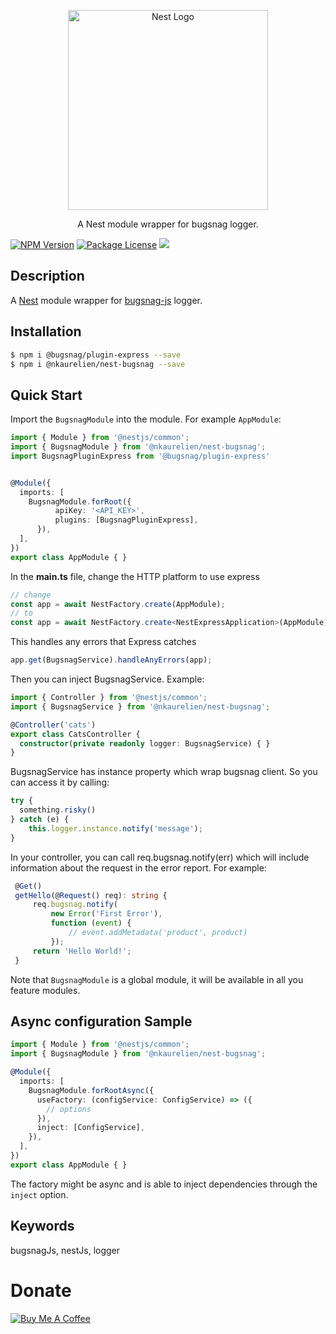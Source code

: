 <p align="center">
  <a href="http://nestjs.com/" target="blank"><img src="https://nestjs.com/img/logo_text.svg" width="320" alt="Nest Logo" /></a>
</p>

 <p align="center">A Nest module wrapper for bugsnag logger.</p>
 
<p align="center">

<a href="https://www.npmjs.com/package/@nkaurelien/nest-bugsnag"><img src="https://img.shields.io/npm/v/@nkaurelien/nest-bugsnag.svg" alt="NPM Version" /></a>
<a href="https://github.com/nkaurelien/nest-bugsnag"><img src="https://img.shields.io/npm/l/@nkaurelien/nest-bugsnag.svg" alt="Package License" /></a>
<a href="https://twitter.com/AstridNkumbe"><img src="https://img.shields.io/twitter/follow/AstridNkumbe.svg?style=social&label=Follow"></a>

</p>

## Description

A [Nest](https://github.com/nestjs/nest) module wrapper for [bugsnag-js](https://github.com/bugsnag/bugsnag-js) logger.

## Installation

```bash
$ npm i @bugsnag/plugin-express --save
$ npm i @nkaurelien/nest-bugsnag --save
```

## Quick Start

Import the `BugsnagModule` into the module. For example `AppModule`:

```typescript
import { Module } from '@nestjs/common';
import { BugsnagModule } from '@nkaurelien/nest-bugsnag';
import BugsnagPluginExpress from '@bugsnag/plugin-express'


@Module({
  imports: [
    BugsnagModule.forRoot({
          apiKey: '<API_KEY>',
          plugins: [BugsnagPluginExpress],
      }),
  ],
})
export class AppModule { }
```

In the **main.ts** file, change the HTTP platform to use express

```typescript
// change
const app = await NestFactory.create(AppModule);
// to
const app = await NestFactory.create<NestExpressApplication>(AppModule);
```

This handles any errors that Express catches  

```typescript
app.get(BugsnagService).handleAnyErrors(app);
```

Then you can inject BugsnagService. Example:

```typescript
import { Controller } from '@nestjs/common';
import { BugsnagService } from '@nkaurelien/nest-bugsnag';

@Controller('cats')
export class CatsController {
  constructor(private readonly logger: BugsnagService) { }
}
```

BugsnagService has instance property which wrap bugsnag client. So you can access it by calling:

```typescript
try {
  something.risky()
} catch (e) {
    this.logger.instance.notify('message');
}
```
 In your controller, you can call req.bugsnag.notify(err)  which will include information about the request in the error report. For example:
 
```typescript
 @Get()
 getHello(@Request() req): string {
     req.bugsnag.notify(
         new Error('First Error'),
         function (event) {
             // event.addMetadata('product', product)
         });
     return 'Hello World!';
 }
```
Note that `BugsnagModule` is a global module, it will be available in all you feature modules.


## Async configuration Sample

```typescript
import { Module } from '@nestjs/common';
import { BugsnagModule } from '@nkaurelien/nest-bugsnag';

@Module({
  imports: [
    BugsnagModule.forRootAsync({
      useFactory: (configService: ConfigService) => ({
        // options
      }),
      inject: [ConfigService],
    }),
  ],
})
export class AppModule { }
```

The factory might be async and is able to inject dependencies through the `inject` option.


## Keywords
bugsnagJs, nestJs, logger


# Donate
[![Buy Me A Coffee](https://www.buymeacoffee.com/assets/img/custom_images/orange_img.png)](https://www.paypal.com/donate/?hosted_button_id=FSXZJUZCHWG5N)

